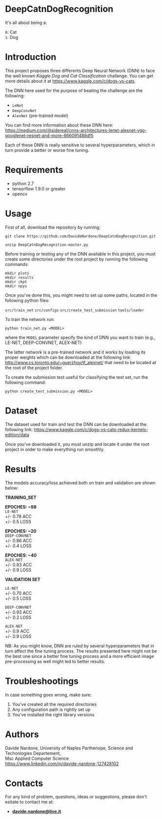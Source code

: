 # DeepCatnDogRecognition

It's all about being a:

`0`: Cat <br>
`1`: Dog <br>

# Introduction

This project proposes three differents Deep Neural Network (DNN) to face the well known *Kaggle Dog and Cat Classification* challenge. You can get more details about it at https://www.kaggle.com/c/dogs-vs-cats.

The DNN here used for the purpose of beating the challenge are the following:

- `LeNet`
- `DeepConvNet`
- `AlexNet` (pre-trained model)

You can find more information about these DNN here: https://medium.com/@sidereal/cnns-architectures-lenet-alexnet-vgg-googlenet-resnet-and-more-666091488df5

Each of these DNN is really sensitive to several hyperparameters, which in turn provide a better or worse fine tuning.

# Requirements

  - python 2.7 <br>
  - tensorflow 1.9.0 or greater <br>
  - opencv <br>
  
# Usage

First of all, download the repository by running:

`git clone https://github.com/DavideNardone/DeepCatnDogRecognition.git` <br>

`unzip DeepCatnDogRecognition-master.py`

Before training or testing any of the DNN available in this project, you must create some directories under the root project
by running the following commands:

`mkdir plots` <br>
`mkdir results` <br>
`mkdir ckpt` <br>
`mkdir npys` <br>

Once you've done this, you might need to set up some paths, located in the following python files:

`src/train_net`
`src/configs`
`src/create_test_submission`
`tools/loader`

To train the network run:

`python train_net.py <MODEL>`

where the `MODEL` parameter specify the kind of DNN you want to train (e.g., LE-NET, DEEP-CONVNET, ALEX-NET)

The latter network is a pre-trained network and it works by loading its proper weights which can be downloaded at the following link: <br>
http://www.cs.toronto.edu/~guerzhoy/tf_alexnet/ that need to be located at the root of the project folder.

To create the submission test useful for classifying the test set, run the following command:

`python create_test_submission.py <MODEL>`

# Dataset

The dataset used for train and test the DNN can be downloaded at the following link: https://www.kaggle.com/c/dogs-vs-cats-redux-kernels-edition/data

Once you've downloaded it, you must unzip and locate it under the root project in order to make everything run smoothly.

# Results

The models accuracy/loss achieved both on train and validation are shown below:

**TRAINING_SET**
 
 **EPOCHES: ~98** <br> 
`LE-NET` <br>
+/- 0.78 ACC  <br>
+/- 0.5 LOSS <br>

 **EPOCHES: ~20** <br> 
`DEEP-CONVNET` <br>
+/- 0.86 ACC <br>
+/- 0.4 LOSS <br>

 **EPOCHES: ~40** <br> 
`ALEX-NET` <br>
+/- 0.93 ACC <br>
+/- 0.9 LOSS <br>

**VALIDATION SET**

`LE-NET` <br>
+/- 0.70 ACC <br>
+/- 0.5 LOSS <br>

`DEEP-CONVNET` <br>
+/- 0.93 ACC <br>
+/- 0.2 LOSS <br>

`ALEX-NET` <br>
+/- 0.9 ACC <br>
+/- 0.9 LOSS <br>

NB: As you might know, DNN are ruled by several hyperparameters that in turn affect the fine tuning process. The results presented here might not be the best one since a better fine tuning process and a more efficient image pre-processing as well might led to better results.

# Troubleshootings

In case something goes wrong, make sure:

1. You've created all the required directories
2. Any configuration path is rightly set up
3. You've installed the right library versions

# Authors

Davide Nardone, University of Naples Parthenope, Science and Techonlogies Departement,<br> Msc Applied Computer Science <br/>
https://www.linkedin.com/in/davide-nardone-127428102

# Contacts

For any kind of problem, questions, ideas or suggestions, please don't esitate to contact me at: 
- **davide.nardone@live.it**
